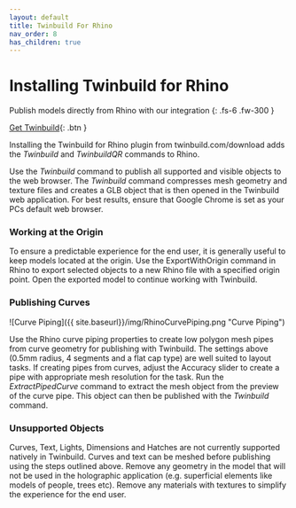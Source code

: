 ```yaml
---
layout: default
title: Twinbuild For Rhino
nav_order: 8
has_children: true
---
```


# Installing Twinbuild for Rhino

Publish models directly from Rhino with our integration
{: .fs-6 .fw-300 }

[Get Twinbuild](https://twinbuild.com/download){: .btn }

Installing the Twinbuild for Rhino plugin from twinbuild.com/download adds the _Twinbuild_ and _TwinbuildQR_ commands to Rhino.

Use the _Twinbuild_ command to publish all supported and visible objects to the web browser. The _Twinbuild_ command compresses mesh geometry and texture files and creates a GLB object that is then opened in the Twinbuild web application. For best results, ensure that Google Chrome is set as your PCs default web browser.

### Working at the Origin

To ensure a predictable experience for the end user, it is generally useful to keep models located at the origin. Use the ExportWithOrigin command in Rhino to export selected objects to a new Rhino file with a specified origin point. Open the exported model to continue working with Twinbuild.

### Publishing Curves

![Curve Piping]({{ site.baseurl}}/img/RhinoCurvePiping.png "Curve Piping")

Use the Rhino curve piping properties to create low polygon mesh pipes from curve geometry for publishing with Twinbuild. The settings above (0.5mm radius, 4 segments and a flat cap type) are well suited to layout tasks. If creating pipes from curves, adjust the Accuracy slider to create a pipe with appropriate mesh resolution for the task. Run the _ExtractPipedCurve_ command to extract the mesh object from the preview of the curve pipe. This object can then be published with the _Twinbuild_ command.

### Unsupported Objects

Curves, Text, Lights, Dimensions and Hatches are not currently supported natively in Twinbuild. Curves and text can be meshed before publishing using the steps outlined above. Remove any geometry in the model that will not be used in the holographic application (e.g. superficial elements like models of people, trees etc). Remove any materials with textures to simplify the experience for the end user.
